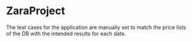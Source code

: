# ZaraProject

The test cases for the application are manually set to match the price lists of the DB with the intended results for each date. 

